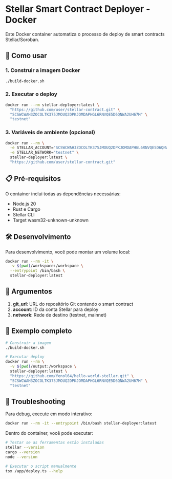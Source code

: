 # Stellar Smart Contract Deployer - Docker

Este Docker container automatiza o processo de deploy de smart contracts Stellar/Soroban.

## 🚀 Como usar

### 1. Construir a imagem Docker

```bash
./build-docker.sh
```

### 2. Executar o deploy

```bash
docker run --rm stellar-deployer:latest \
  "https://github.com/user/stellar-contract.git" \
  "SCSWCWAH3ZOCOLTK375JMOUQ2DPKJOMDAPHGL6RNVQE5D6QNWA2UH67M" \
  "testnet"
```

### 3. Variáveis de ambiente (opcional)

```bash
docker run --rm \
  -e STELLAR_ACCOUNT="SCSWCWAH3ZOCOLTK375JMOUQ2DPKJOMDAPHGL6RNVQE5D6QNWA2UH67M" \
  -e STELLAR_NETWORK="testnet" \
  stellar-deployer:latest \
  "https://github.com/user/stellar-contract.git"
```

## 📋 Pré-requisitos

O container inclui todas as dependências necessárias:
- Node.js 20
- Rust e Cargo
- Stellar CLI
- Target wasm32-unknown-unknown

## 🛠️ Desenvolvimento

Para desenvolvimento, você pode montar um volume local:

```bash
docker run --rm -it \
  -v $(pwd)/workspace:/workspace \
  --entrypoint /bin/bash \
  stellar-deployer:latest
```

## 📖 Argumentos

1. **git_url**: URL do repositório Git contendo o smart contract
2. **account**: ID da conta Stellar para deploy
3. **network**: Rede de destino (testnet, mainnet)

## 🎯 Exemplo completo

```bash
# Construir a imagem
./build-docker.sh

# Executar deploy
docker run --rm \
  -v $(pwd)/output:/workspace \
  stellar-deployer:latest \
  "https://github.com/fenol64/hello-world-stellar.git" \
  "SCSWCWAH3ZOCOLTK375JMOUQ2DPKJOMDAPHGL6RNVQE5D6QNWA2UH67M" \
  "testnet"
```

## 🐞 Troubleshooting

Para debug, execute em modo interativo:

```bash
docker run --rm -it --entrypoint /bin/bash stellar-deployer:latest
```

Dentro do container, você pode executar:

```bash
# Testar se as ferramentas estão instaladas
stellar --version
cargo --version
node --version

# Executar o script manualmente
tsx /app/deploy.ts --help
```
